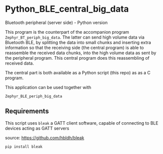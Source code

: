 # Python_BLE_central_big_data

Bluetooth peripheral (server side) - Python version

This program is the counterpart of the accompanion program ```Zephyr_BT_periph_big_data```. The latter can send high volume data via Bluetooth BLE, by splitting the data into small chunks and inserting extra information so that the receiving side (the central program) is able to reassemble the received data chunks, into the high volume data as sent by the peripheral program. This central program does this reassembling of received data.

The central part is both available as a Python script (this repo) as as a C program.

This application can be used together with

    Zephyr_BLE_periph_big_data
    
## Requirements
This script uses ```bleak``` a GATT client software, capable of connecting to BLE devices acting as GATT servers

source: https://github.com/hbldh/bleak

`pip install bleak`


